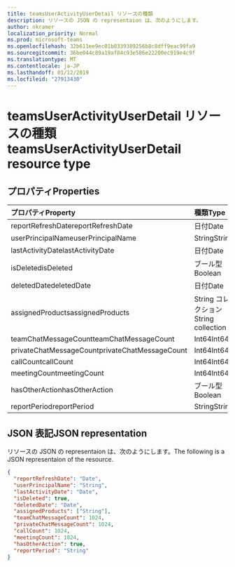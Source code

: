 ```yaml
---
title: teamsUserActivityUserDetail リソースの種類
description: リソースの JSON の representaion は、次のようにします。
author: nkramer
localization_priority: Normal
ms.prod: microsoft-teams
ms.openlocfilehash: 32b611ee9ec01b0339389256b8c8dff9eac99fa9
ms.sourcegitcommit: 36be044c89a19af84c93e586e22200ec919e4c9f
ms.translationtype: MT
ms.contentlocale: ja-JP
ms.lasthandoff: 01/12/2019
ms.locfileid: "27913430"
---
```

# <a name="teamsuseractivityuserdetail-resource-type"></a><span data-ttu-id="87b45-103">teamsUserActivityUserDetail リソースの種類</span><span class="sxs-lookup"><span data-stu-id="87b45-103">teamsUserActivityUserDetail resource type</span></span>

## <a name="properties"></a><span data-ttu-id="87b45-104">プロパティ</span><span class="sxs-lookup"><span data-stu-id="87b45-104">Properties</span></span>

| <span data-ttu-id="87b45-105">プロパティ</span><span class="sxs-lookup"><span data-stu-id="87b45-105">Property</span></span>                | <span data-ttu-id="87b45-106">種類</span><span class="sxs-lookup"><span data-stu-id="87b45-106">Type</span></span>              |
| :---------------------- | :---------------- |
| <span data-ttu-id="87b45-107">reportRefreshDate</span><span class="sxs-lookup"><span data-stu-id="87b45-107">reportRefreshDate</span></span>       | <span data-ttu-id="87b45-108">日付</span><span class="sxs-lookup"><span data-stu-id="87b45-108">Date</span></span>              |
| <span data-ttu-id="87b45-109">userPrincipalName</span><span class="sxs-lookup"><span data-stu-id="87b45-109">userPrincipalName</span></span>       | <span data-ttu-id="87b45-110">String</span><span class="sxs-lookup"><span data-stu-id="87b45-110">String</span></span>            |
| <span data-ttu-id="87b45-111">lastActivityDate</span><span class="sxs-lookup"><span data-stu-id="87b45-111">lastActivityDate</span></span>        | <span data-ttu-id="87b45-112">日付</span><span class="sxs-lookup"><span data-stu-id="87b45-112">Date</span></span>              |
| <span data-ttu-id="87b45-113">isDeleted</span><span class="sxs-lookup"><span data-stu-id="87b45-113">isDeleted</span></span>               | <span data-ttu-id="87b45-114">ブール型</span><span class="sxs-lookup"><span data-stu-id="87b45-114">Boolean</span></span>           |
| <span data-ttu-id="87b45-115">deletedDate</span><span class="sxs-lookup"><span data-stu-id="87b45-115">deletedDate</span></span>             | <span data-ttu-id="87b45-116">日付</span><span class="sxs-lookup"><span data-stu-id="87b45-116">Date</span></span>              |
| <span data-ttu-id="87b45-117">assignedProducts</span><span class="sxs-lookup"><span data-stu-id="87b45-117">assignedProducts</span></span>        | <span data-ttu-id="87b45-118">String コレクション</span><span class="sxs-lookup"><span data-stu-id="87b45-118">String collection</span></span> |
| <span data-ttu-id="87b45-119">teamChatMessageCount</span><span class="sxs-lookup"><span data-stu-id="87b45-119">teamChatMessageCount</span></span>    | <span data-ttu-id="87b45-120">Int64</span><span class="sxs-lookup"><span data-stu-id="87b45-120">Int64</span></span>             |
| <span data-ttu-id="87b45-121">privateChatMessageCount</span><span class="sxs-lookup"><span data-stu-id="87b45-121">privateChatMessageCount</span></span> | <span data-ttu-id="87b45-122">Int64</span><span class="sxs-lookup"><span data-stu-id="87b45-122">Int64</span></span>             |
| <span data-ttu-id="87b45-123">callCount</span><span class="sxs-lookup"><span data-stu-id="87b45-123">callCount</span></span>               | <span data-ttu-id="87b45-124">Int64</span><span class="sxs-lookup"><span data-stu-id="87b45-124">Int64</span></span>             |
| <span data-ttu-id="87b45-125">meetingCount</span><span class="sxs-lookup"><span data-stu-id="87b45-125">meetingCount</span></span>            | <span data-ttu-id="87b45-126">Int64</span><span class="sxs-lookup"><span data-stu-id="87b45-126">Int64</span></span>             |
| <span data-ttu-id="87b45-127">hasOtherAction</span><span class="sxs-lookup"><span data-stu-id="87b45-127">hasOtherAction</span></span>          | <span data-ttu-id="87b45-128">ブール型</span><span class="sxs-lookup"><span data-stu-id="87b45-128">Boolean</span></span>           |
| <span data-ttu-id="87b45-129">reportPeriod</span><span class="sxs-lookup"><span data-stu-id="87b45-129">reportPeriod</span></span>            | <span data-ttu-id="87b45-130">String</span><span class="sxs-lookup"><span data-stu-id="87b45-130">String</span></span>            |

## <a name="json-representation"></a><span data-ttu-id="87b45-131">JSON 表記</span><span class="sxs-lookup"><span data-stu-id="87b45-131">JSON representation</span></span>

<span data-ttu-id="87b45-132">リソースの JSON の representaion は、次のようにします。</span><span class="sxs-lookup"><span data-stu-id="87b45-132">The following is a JSON representaion of the resource.</span></span>

<!-- {
  "blockType": "resource",
  "@odata.type": "microsoft.graph.teamsUserActivityUserDetail"
} -->

```json
{
  "reportRefreshDate": "Date", 
  "userPrincipalName": "String", 
  "lastActivityDate": "Date", 
  "isDeleted": true, 
  "deletedDate": "Date", 
  "assignedProducts": ["String"],
  "teamChatMessageCount": 1024, 
  "privateChatMessageCount": 1024, 
  "callCount": 1024, 
  "meetingCount": 1024, 
  "hasOtherAction": true, 
  "reportPeriod": "String"
}
```

